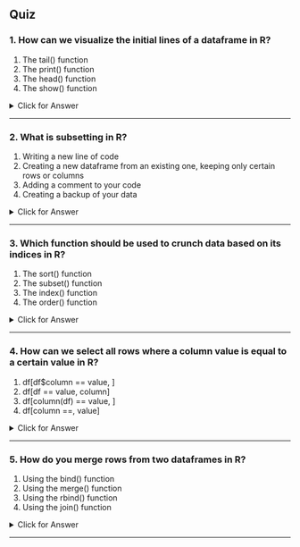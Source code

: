 ## Quiz


### 1. How can we visualize the initial lines of a dataframe in R?

1. The tail() function
1. The print() function
1. The head() function
1. The show() function
<details><summary>Click for Answer</summary>

#### Answer

3.  The head() function

> The head() function in R allows you to visualize the initial lines of a dataframe - by default the first 6 lines, but you can specify a different number.</details>

---


### 2. What is subsetting in R?

1. Writing a new line of code
1. Creating a new dataframe from an existing one, keeping only certain rows or columns
1. Adding a comment to your code
1. Creating a backup of your data
<details><summary>Click for Answer</summary>

#### Answer

2.  Creating a new dataframe from an existing one, keeping only certain rows or columns

> Subsetting in R refers to the process of creating a new dataframe from an existing one, but keeping only certain columns (variables) or rows (data points) that meet certain criteria.</details>

---


### 3. Which function should be used to crunch data based on its indices in R?

1. The sort() function
1. The subset() function
1. The index() function
1. The order() function
<details><summary>Click for Answer</summary>

#### Answer

4.  The order() function

> The order() function in R is used to sort data based on its indices.</details>

---


### 4. How can we select all rows where a column value is equal to a certain value in R?

1. df[df$column == value, ]
1. df[df == value, column]
1. df[column(df) == value, ]
1. df[column ==, value]
<details><summary>Click for Answer</summary>

#### Answer

1.  df[df$column == value, ]

> To select rows in R by condition, use df[df$column == value, ]. This selects only the rows where the value of the 'column' is equal to the specified 'value'.</details>

---


### 5. How do you merge rows from two dataframes in R?

1. Using the bind() function
1. Using the merge() function
1. Using the rbind() function
1. Using the join() function
<details><summary>Click for Answer</summary>

#### Answer

3.  Using the rbind() function

> The rbind() function can be used in R to merge rows from two dataframes, provided they have the same number of columns.</details>

---

